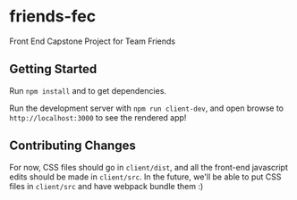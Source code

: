 # friends-fec
Front End Capstone Project for Team Friends

## Getting Started

Run `npm install` and to get dependencies.

Run the development server with `npm run client-dev`, and open browse to
`http://localhost:3000` to see the rendered app!

## Contributing Changes

For now, CSS files should go in `client/dist`, and all the front-end javascript
edits should be made in `client/src`. In the future, we'll be able to put CSS
files in `client/src` and have webpack bundle them :)
